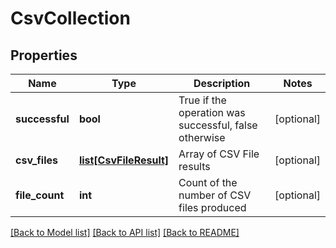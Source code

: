 # CsvCollection

## Properties
Name | Type | Description | Notes
------------ | ------------- | ------------- | -------------
**successful** | **bool** | True if the operation was successful, false otherwise | [optional] 
**csv_files** | [**list[CsvFileResult]**](CsvFileResult.md) | Array of CSV File results | [optional] 
**file_count** | **int** | Count of the number of CSV files produced | [optional] 

[[Back to Model list]](../README.md#documentation-for-models) [[Back to API list]](../README.md#documentation-for-api-endpoints) [[Back to README]](../README.md)



